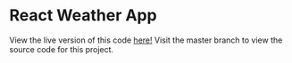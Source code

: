 # React Weather App

View the live version of this code [here!](https://karamvirr.github.io/react-weather-app/)
Visit the master branch to view the source code for this project. 
